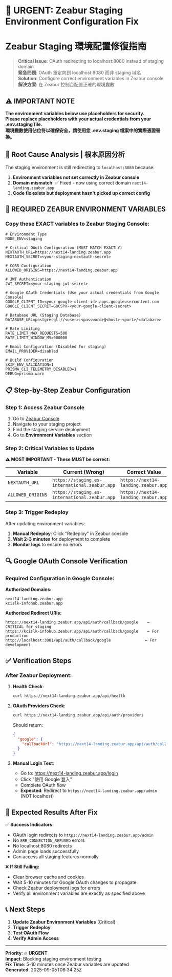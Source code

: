 # 🚨 URGENT: Zeabur Staging Environment Configuration Fix
# Zeabur Staging 環境配置修復指南

> **Critical Issue**: OAuth redirecting to localhost:8080 instead of staging domain  
> **緊急問題**: OAuth 重定向到 localhost:8080 而非 staging 域名  
> **Solution**: Configure correct environment variables in Zeabur console  
> **解決方案**: 在 Zeabur 控制台配置正確的環境變數

## ⚠️ **IMPORTANT NOTE**
**The environment variables below use placeholders for security.**  
**Please replace placeholders with your actual credentials from your .env.staging file.**  
**環境變數使用佔位符以確保安全，請使用您 .env.staging 檔案中的實際憑證替換。**

## 🎯 **Root Cause Analysis | 根本原因分析**

The staging environment is still redirecting to `localhost:8080` because:
1. **Environment variables not set correctly in Zeabur console**
2. **Domain mismatch**: ✅ Fixed - now using correct domain `next14-landing.zeabur.app`
3. **Code fix exists but deployment hasn't picked up correct config**

## 🔧 **REQUIRED ZEABUR ENVIRONMENT VARIABLES**

### Copy these EXACT variables to Zeabur Staging Console:

```env
# Environment Type
NODE_ENV=staging

# Critical OAuth Configuration (MUST MATCH EXACTLY)
NEXTAUTH_URL=https://next14-landing.zeabur.app
NEXTAUTH_SECRET=<your-staging-nextauth-secret>

# CORS Configuration
ALLOWED_ORIGINS=https://next14-landing.zeabur.app

# JWT Authentication
JWT_SECRET=<your-staging-jwt-secret>

# Google OAuth Credentials (Use your actual credentials from Google Console)
GOOGLE_CLIENT_ID=<your-google-client-id>.apps.googleusercontent.com
GOOGLE_CLIENT_SECRET=GOCSPX-<your-google-client-secret>

# Database URL (Staging Database)
DATABASE_URL=postgresql://<user>:<password>@<host>:<port>/<database>

# Rate Limiting
RATE_LIMIT_MAX_REQUESTS=500
RATE_LIMIT_WINDOW_MS=900000

# Email Configuration (Disabled for staging)
EMAIL_PROVIDER=disabled

# Build Configuration
SKIP_ENV_VALIDATION=1
PRISMA_CLI_TELEMETRY_DISABLED=1
DEBUG=prisma:warn
```

## 📋 **Step-by-Step Zeabur Configuration**

### Step 1: Access Zeabur Console
1. Go to [Zeabur Console](https://zeabur.com/)
2. Navigate to your staging project
3. Find the staging service deployment
4. Go to **Environment Variables** section

### Step 2: Critical Variables to Update
**⚠️ MOST IMPORTANT - These MUST be correct:**

| Variable | Current (Wrong) | Correct Value |
|----------|-----------------|---------------|
| `NEXTAUTH_URL` | `https://staging.es-international.zeabur.app` | `https://next14-landing.zeabur.app` |
| `ALLOWED_ORIGINS` | `https://staging.es-international.zeabur.app` | `https://next14-landing.zeabur.app` |

### Step 3: Trigger Redeploy
After updating environment variables:
1. **Manual Redeploy**: Click "Redeploy" in Zeabur console
2. **Wait 2-3 minutes** for deployment to complete
3. **Monitor logs** to ensure no errors

## 🔍 **Google OAuth Console Verification**

### Required Configuration in Google Console:

**Authorized Domains:**
```
next14-landing.zeabur.app
kcislk-infohub.zeabur.app
```

**Authorized Redirect URIs:**
```
https://next14-landing.zeabur.app/api/auth/callback/google    ← CRITICAL for staging
https://kcislk-infohub.zeabur.app/api/auth/callback/google    ← For production  
http://localhost:3001/api/auth/callback/google               ← For development
```

## ✅ **Verification Steps**

### After Zeabur Deployment:

1. **Health Check**:
   ```bash
   curl https://next14-landing.zeabur.app/api/health
   ```

2. **OAuth Providers Check**:
   ```bash
   curl https://next14-landing.zeabur.app/api/auth/providers
   ```
   Should return:
   ```json
   {
     "google": {
       "callbackUrl": "https://next14-landing.zeabur.app/api/auth/callback/google"
     }
   }
   ```

3. **Manual Login Test**:
   - Go to: https://next14-landing.zeabur.app/login
   - Click "使用 Google 登入"
   - Complete OAuth flow
   - **Expected**: Redirect to `https://next14-landing.zeabur.app/admin` (NOT localhost)

## 🚨 **Expected Results After Fix**

✅ **Success Indicators:**
- OAuth login redirects to `https://next14-landing.zeabur.app/admin`
- No `ERR_CONNECTION_REFUSED` errors
- No localhost:8080 redirects
- Admin page loads successfully
- Can access all staging features normally

❌ **If Still Failing:**
- Clear browser cache and cookies
- Wait 5-10 minutes for Google OAuth changes to propagate
- Check Zeabur deployment logs for errors
- Verify all environment variables are exactly as specified above

## 📞 **Next Steps**

1. **Update Zeabur Environment Variables** (Critical)
2. **Trigger Redeploy**
3. **Test OAuth Flow**
4. **Verify Admin Access**

---

**Priority**: 🔥 **URGENT**  
**Impact**: Blocking staging environment testing  
**Fix Time**: 5-10 minutes once Zeabur variables are updated  
**Generated**: 2025-09-05T06:34:25Z